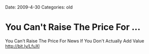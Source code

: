 Date: 2009-4-30
Categories: old

# You Can't Raise The Price For ...

You Can't Raise The Price For News If You Don't Actually Add Value <a href="http://bit.ly/LfuXl" rel="nofollow">http://bit.ly/LfuXl</a>
